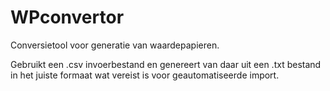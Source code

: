 # WPconvertor
Conversietool voor generatie van waardepapieren.

Gebruikt een .csv invoerbestand en genereert van daar uit een .txt bestand in het juiste formaat wat vereist is voor geautomatiseerde import.
